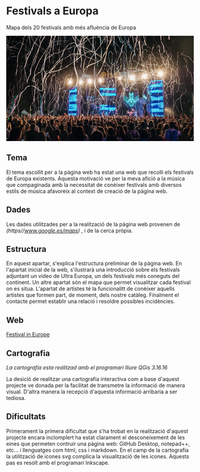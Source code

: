 # Festivals a Europa
Mapa dels 20 festivals amb més afluència de Europa

  ![foto](./images/phe-festival.jpeg)


## Tema
  El tema escollit per a la pàgina web ha estat una web que recolli els festivals de Europa existents.
  Aquesta motivació ve per la meva afició a la música que compaginada amb la necessitat de conèixer festivals amb diversos estils de música afavoreix al context de creació de la pàgina web.
  
## Dades
  Les dades utilitzades per a la realització de la pàgina web provenen de
  *(https//www.google.es/maps)* , i de la cerca pròpia. 
 
## Estructura
  En aquest apartar, s'explica l'estructura preliminar de la pàgina web.
  En l'apartat inicial de la web, s'ilustrarà una introducció sobre els festivals adjuntant un video de Ultra Europa, un dels festivals més coneguts del continent.
  Un altre apartat són el mapa que permet visualitzar cada festival on es situa.
  L'apartat de artistes té la funcionalitt de conèixer aquells artistes que formen part, de moment, dels nostre catàleg.
  Finalment el contacte permet establir una relació i resoldre possibles incidències.
  
## Web
  [Festival in Europe](http://127.0.0.1:5500/FESTIVALS/index.html)
  
## Cartografia
  *La cartografía esta realitzad amb el programari lliure QGis 3.16.16*
  
   La desició de realitzar una cartografía interactiva com a base d'aquest projecte
   ve donada per la facilitat de transmetre la informació de manera visual.
   D'altra manera la recepció d'aquesta informació arribaria a ser tediosa. 
   
## Dificultats
  Primerament la primera dificultat que s'ha trobat en la realització d'aquest 
  projecte encara inclomplert ha estat clarament el desconeixement de les eines
  que permeten contruir una pàgina web: GitHub Desktop, notepad++, etc... i llenguatges com  html, css i markdown.
  En el camp de la cartografia la utilització de icones svg complica la visualització de les icones. Aquests pas es resolt amb el programari Inkscape.
  
